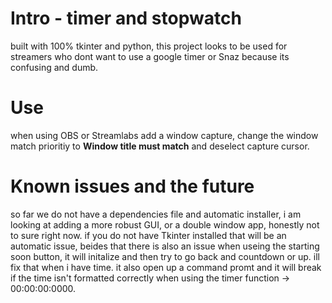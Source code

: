 # Intro - timer and stopwatch
built with 100% tkinter and python, this project looks to be used for streamers who dont want to use a google timer or Snaz because its confusing and dumb.
# Use
when using OBS or Streamlabs add a window capture, change the window match prioritiy to __Window title must match__ and deselect capture cursor.
# Known issues and the future
so far we do not have a dependencies file and automatic installer, i am looking at adding a more robust GUI, or a double window app, honestly not to sure right now. if you do not have Tkinter installed that will be an automatic issue, beides that there is also an issue when useing the starting soon button, it will initalize and then try to go back and countdown or up. ill fix that when i have time. it also open up a command promt and it will break if the time isn't formatted correctly when using the timer function -> 00:00:00:0000.